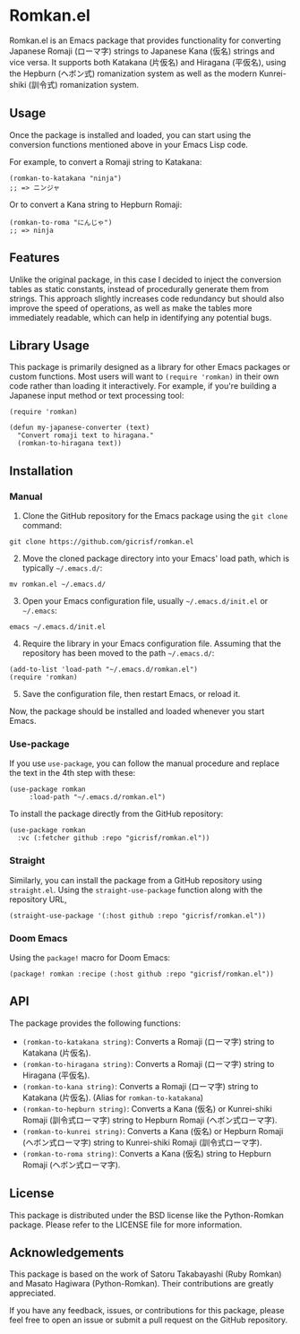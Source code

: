 # Romkan.el

Romkan.el is an Emacs package that provides functionality for converting Japanese Romaji (ローマ字) strings to Japanese Kana (仮名) strings and vice versa. It supports both Katakana (片仮名) and Hiragana (平仮名), using the Hepburn (ヘボン式) romanization system as well as the modern Kunrei-shiki (訓令式) romanization system.

## Usage

Once the package is installed and loaded, you can start using the conversion functions mentioned above in your Emacs Lisp code.

For example, to convert a Romaji string to Katakana:

```elisp
(romkan-to-katakana "ninja")
;; => ニンジャ
```

Or to convert a Kana string to Hepburn Romaji:

```elisp
(romkan-to-roma "にんじゃ")
;; => ninja
```

## Features

Unlike the original package, in this case I decided to inject the conversion tables as static constants, instead of procedurally generate them from strings. This approach slightly increases code redundancy but should also improve the speed of operations, as well as make the tables more immediately readable, which can help in identifying any potential bugs.

## Library Usage

This package is primarily designed as a library for other Emacs packages or custom functions. Most users will want to `(require 'romkan)` in their own code rather than loading it interactively. For example, if you're building a Japanese input method or text processing tool:

```elisp
(require 'romkan)

(defun my-japanese-converter (text)
  "Convert romaji text to hiragana."
  (romkan-to-hiragana text))
```

## Installation

### Manual

1. Clone the GitHub repository for the Emacs package using the `git clone` command:
```
git clone https://github.com/gicrisf/romkan.el
```

2. Move the cloned package directory into your Emacs' load path, which is typically `~/.emacs.d/`:
```
mv romkan.el ~/.emacs.d/
```

3. Open your Emacs configuration file, usually `~/.emacs.d/init.el` or `~/.emacs`:
```
emacs ~/.emacs.d/init.el
```

4. Require the library in your Emacs configuration file. Assuming that the repository has been moved to the path `~/.emacs.d/`:

```elisp
(add-to-list 'load-path "~/.emacs.d/romkan.el")
(require 'romkan)
```

5. Save the configuration file, then restart Emacs, or reload it.

Now, the package should be installed and loaded whenever you start Emacs.

### Use-package

If you use `use-package`, you can follow the manual procedure and replace the text in the 4th step with these:

```elisp
(use-package romkan
     :load-path "~/.emacs.d/romkan.el")
```

To install the package directly from the GitHub repository:

```elisp
(use-package romkan
  :vc (:fetcher github :repo "gicrisf/romkan.el"))
```

### Straight
Similarly, you can install the package from a GitHub repository using `straight.el`.
Using the `straight-use-package` function along with the repository URL,

```elisp
(straight-use-package '(:host github :repo "gicrisf/romkan.el"))
```

### Doom Emacs
Using the `package!` macro for Doom Emacs:

```elisp
(package! romkan :recipe (:host github :repo "gicrisf/romkan.el"))
```

## API

The package provides the following functions:

- `(romkan-to-katakana string)`: Converts a Romaji (ローマ字) string to Katakana (片仮名).
- `(romkan-to-hiragana string)`: Converts a Romaji (ローマ字) string to Hiragana (平仮名).
- `(romkan-to-kana string)`: Converts a Romaji (ローマ字) string to Katakana (片仮名). (Alias for `romkan-to-katakana`)
- `(romkan-to-hepburn string)`: Converts a Kana (仮名) or Kunrei-shiki Romaji (訓令式ローマ字) string to Hepburn Romaji (ヘボン式ローマ字).
- `(romkan-to-kunrei string)`: Converts a Kana (仮名) or Hepburn Romaji (ヘボン式ローマ字) string to Kunrei-shiki Romaji (訓令式ローマ字).
- `(romkan-to-roma string)`: Converts a Kana (仮名) string to Hepburn Romaji (ヘボン式ローマ字).

## License
This package is distributed under the BSD license like the Python-Romkan package.
Please refer to the LICENSE file for more information.

## Acknowledgements

This package is based on the work of Satoru Takabayashi (Ruby Romkan) and Masato Hagiwara (Python-Romkan). Their contributions are greatly appreciated.

If you have any feedback, issues, or contributions for this package, please feel free to open an issue or submit a pull request on the GitHub repository.

